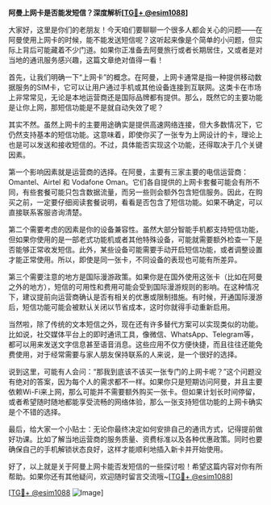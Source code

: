 **阿曼上网卡是否能发短信？深度解析[[TG💪+ @esim1088](https://t.me/s/esim1088)]**

大家好，这里是你们的老朋友！今天咱们要聊聊一个很多人都会关心的问题——在阿曼使用上网卡的时候，能不能发送短信呢？这听起来像是个简单的小问题，但实际上背后可能藏着不少门道。如果你正准备去阿曼旅行或者长期居住，又或者是对当地的通讯服务感兴趣，这篇文章绝对值得一看！

首先，让我们明确一下“上网卡”的概念。在阿曼，上网卡通常是指一种提供移动数据服务的SIM卡，它可以让用户通过手机或其他设备连接到互联网。这类卡在市场上非常常见，无论是本地运营商还是国际品牌都有提供。那么，既然它的主要功能是让你上网，那短信功能是不是就自动失效了呢？

其实不然。虽然上网卡的主要用途确实是提供高速网络连接，但大多数情况下，它仍然支持基本的短信功能。这意味着，即使你买了一张专为上网设计的卡，理论上也是可以发送和接收短信的。不过，具体能否实现这个功能，还得取决于几个关键因素。

第一个影响因素就是运营商的选择。在阿曼，主要有三家主要的电信运营商：Omantel、Airtel 和 Vodafone Oman。它们各自提供的上网卡套餐可能会有所不同，有些套餐可能只包含数据流量，而另一些则会额外包含短信服务。因此，在购买之前，一定要仔细阅读套餐说明，看看是否包含了短信功能。如果不确定，可以直接联系客服咨询清楚。

第二个需要考虑的因素是你的设备兼容性。虽然大部分智能手机都支持短信功能，但如果你使用的是一部老式功能机或者其他特殊设备，可能就需要额外检查一下是否能够正常收发短信。此外，某些设备可能需要手动开启短信功能，或者调整设置才能正常使用。所以，即使是同一张卡，不同设备的表现也可能有所差异。

第三个需要注意的地方是国际漫游政策。如果你是在国外使用这张卡（比如在阿曼之外的地方），短信的可用性和费用可能会受到国际漫游规则的影响。在这种情况下，建议提前向运营商确认是否有相关的优惠或限制措施。有时候，开通国际漫游后，短信功能可能会被默认关闭以节省成本，这时你就得手动重新启用。

当然啦，除了传统的文本短信之外，现在还有许多替代方案可以实现类似的功能。比如说，社交媒体平台上的即时通讯工具，像微信、WhatsApp、Telegram等，都可以用来发送文字信息甚至语音消息。这些应用不仅方便快捷，而且往往还能免费使用，对于经常需要与家人朋友保持联系的人来说，是一个很好的选择。

说到这里，可能有人会问：“那我到底该不该买一张专门的上网卡呢？”这个问题没有绝对的答案，因为每个人的需求都不一样。如果你只是短期访问阿曼，并且主要依赖Wi-Fi来上网，那么可能并不需要额外购买一张卡。但如果计划长时间停留，或者希望随时随地都能享受流畅的网络体验，那么一张支持短信功能的上网卡确实是个不错的选择。

最后，给大家一个小贴士：无论你最终决定如何安排自己的通讯方式，记得提前做好功课。比如了解当地运营商的服务质量、资费标准以及各种优惠政策。同时也要确保自己的手机解锁状态良好，这样才能顺利地插入新卡并开始使用。

好了，以上就是关于阿曼上网卡能否发短信的一些探讨啦！希望这篇内容对你有所帮助。如果你还有其他疑问，欢迎随时留言交流哦~[[TG💪+ @esim1088](https://t.me/s/esim1088)]

[[TG💪+ @esim1088](https://t.me/s/esim1088) ![Image](https://i.postimg.cc/4NQfJmqS/Snipaste-2025-05-13-00-14-12.png)]
